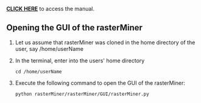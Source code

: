 **[CLICK HERE](index.html)** to access the manual.


## Opening the GUI of the rasterMiner

1. Let us assume that rasterMiner was cloned in the home directory of the user, say /home/userName
2. In the terminal, enter into the users' home directory

       cd /home/userName

3. Execute the following command to open the GUI of the rasterMiner:

       python rasterMiner/rasterMiner/GUI/rasterMiner.py
